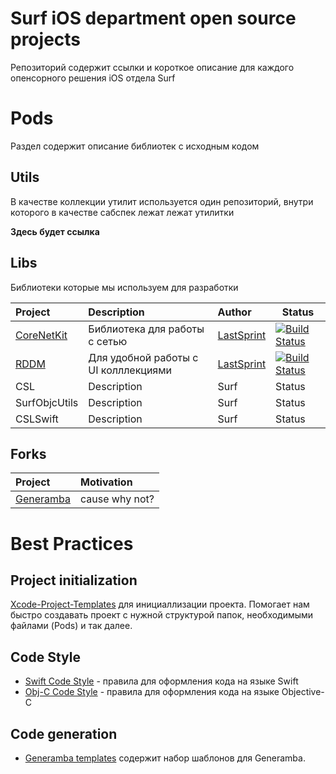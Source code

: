 # Surf iOS department open source projects

Репозиторий содержит ссылки и короткое описание для каждого опенсорного решения iOS отдела Surf 

# Pods

Раздел содержит описание библиотек с исходным кодом

## Utils

В качестве коллекции утилит используется один репозиторий, внутри которого в качестве сабспек лежат лежат утилитки

**Здесь будет ссылка**

## Libs

Библиотеки которые мы используем для разработки

| Project | Description | Author | Status |
| :----- | :--- | :--- | --- |
| [CoreNetKit](https://github.com/surfstudio/CoreNetKit) | Библиотека для работы с сетью | [LastSprint](https://github.com/LastSprint) | [![Build Status](https://travis-ci.org/surfstudio/CoreNetKit.svg?branch=master)](https://travis-ci.org/surfstudio/CoreNetKit)
| [RDDM](https://github.com/surfstudio/ReactiveDataDisplayManager) | Для удобной работы с UI колллекциями | [LastSprint](https://github.com/LastSprint) | [![Build Status](https://travis-ci.org/surfstudio/ReactiveDataDisplayManager.svg?branch=master&style=flat)](https://travis-ci.org/surfstudio/ReactiveDataDisplayManager)
| CSL | Description | Surf |Status
| SurfObjcUtils | Description | Surf | Status
| CSLSwift | Description | Surf | Status

## Forks

| Project | Motivation |
| :--- | :---- |
| [Generamba](github.com/surfstudio/Generamba) | cause why not?

# Best Practices

## Project initialization

[Xcode-Project-Templates](https://github.com/surfstudio/Xcode-Project-Templates) для инициаллизации проекта.
Помогает нам быстро создавать проект с нужной структурой папок, необходимыми файлами (Pods) и так далее.

## Code Style

- [Swift Code Style](https://github.com/surfstudio/SwiftCodestyle) - правила для оформления кода на языке Swift
- [Obj-C Code Style](https://github.com/surfstudio/objective-c-style-guide) - правила для оформления кода на языке Objective-C

## Code generation

- [Generamba templates](https://github.com/surfstudio/generamba-templates) содержит набор шаблонов для Generamba.
